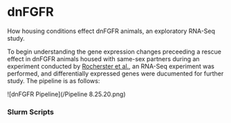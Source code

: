 # dnFGFR
How housing conditions effect dnFGFR animals, an exploratory RNA-Seq study.

To begin understanding the gene expression changes preceeding a rescue effect in dnFGFR animals housed with same-sex partners during an experiment conducted by [Rocherster et al.](https://www.ncbi.nlm.nih.gov/pmc/articles/PMC3532464/), an RNA-Seq experiment was performed, and differentially expressed genes were ducumented for further study. The pipeline is as follows:

![dnFGFR Pipeline](/Pipeline 8.25.20.png)

### Slurm Scripts
